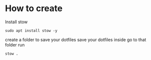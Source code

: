 # How to create
Install stow  
```
sudo apt install stow -y
```
create a folder to save your dotfiles
save your dotfiles inside 
go to that folder
run
```
stow .
```


